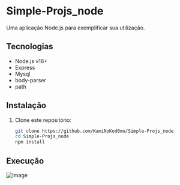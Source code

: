 # Simple-Projs_node

Uma aplicação Node.js para exemplificar sua utilização.

## Tecnologias
- Node.js v16+
- Express
- Mysql
- body-parser
- path

## Instalação
1. Clone este repositório:
   ```bash
   git clone https://github.com/KamiNoKod0mo/Simple-Projs_node
   cd Simple-Projs_node
   npm install
    ```

## Execução
![Image](https://github.com/user-attachments/assets/ccb692a2-e5d9-4d3e-834a-7dbd541298b7)
